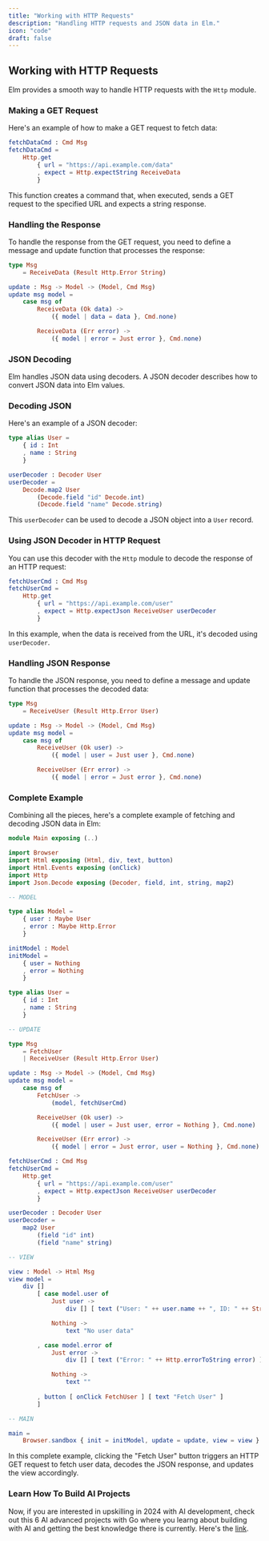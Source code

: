 ```yaml
---
title: "Working with HTTP Requests"
description: "Handling HTTP requests and JSON data in Elm."
icon: "code"
draft: false
---
```


## Working with HTTP Requests

Elm provides a smooth way to handle HTTP requests with the `Http` module.

### Making a GET Request

Here's an example of how to make a GET request to fetch data:

```elm
fetchDataCmd : Cmd Msg
fetchDataCmd =
    Http.get
        { url = "https://api.example.com/data"
        , expect = Http.expectString ReceiveData
        }
```

This function creates a command that, when executed, sends a GET request to the specified URL and expects a string response.

### Handling the Response

To handle the response from the GET request, you need to define a message and update function that processes the response:

```elm
type Msg
    = ReceiveData (Result Http.Error String)

update : Msg -> Model -> (Model, Cmd Msg)
update msg model =
    case msg of
        ReceiveData (Ok data) ->
            ({ model | data = data }, Cmd.none)

        ReceiveData (Err error) ->
            ({ model | error = Just error }, Cmd.none)
```

### JSON Decoding

Elm handles JSON data using decoders. A JSON decoder describes how to convert JSON data into Elm values.

### Decoding JSON

Here's an example of a JSON decoder:

```elm
type alias User =
    { id : Int
    , name : String
    }

userDecoder : Decoder User
userDecoder =
    Decode.map2 User
        (Decode.field "id" Decode.int)
        (Decode.field "name" Decode.string)
```

This `userDecoder` can be used to decode a JSON object into a `User` record.

### Using JSON Decoder in HTTP Request

You can use this decoder with the `Http` module to decode the response of an HTTP request:

```elm
fetchUserCmd : Cmd Msg
fetchUserCmd =
    Http.get
        { url = "https://api.example.com/user"
        , expect = Http.expectJson ReceiveUser userDecoder
        }
```

In this example, when the data is received from the URL, it's decoded using `userDecoder`.

### Handling JSON Response

To handle the JSON response, you need to define a message and update function that processes the decoded data:

```elm
type Msg
    = ReceiveUser (Result Http.Error User)

update : Msg -> Model -> (Model, Cmd Msg)
update msg model =
    case msg of
        ReceiveUser (Ok user) ->
            ({ model | user = Just user }, Cmd.none)

        ReceiveUser (Err error) ->
            ({ model | error = Just error }, Cmd.none)
```

### Complete Example

Combining all the pieces, here's a complete example of fetching and decoding JSON data in Elm:

```elm
module Main exposing (..)

import Browser
import Html exposing (Html, div, text, button)
import Html.Events exposing (onClick)
import Http
import Json.Decode exposing (Decoder, field, int, string, map2)

-- MODEL

type alias Model =
    { user : Maybe User
    , error : Maybe Http.Error
    }

initModel : Model
initModel =
    { user = Nothing
    , error = Nothing
    }

type alias User =
    { id : Int
    , name : String
    }

-- UPDATE

type Msg
    = FetchUser
    | ReceiveUser (Result Http.Error User)

update : Msg -> Model -> (Model, Cmd Msg)
update msg model =
    case msg of
        FetchUser ->
            (model, fetchUserCmd)

        ReceiveUser (Ok user) ->
            ({ model | user = Just user, error = Nothing }, Cmd.none)

        ReceiveUser (Err error) ->
            ({ model | error = Just error, user = Nothing }, Cmd.none)

fetchUserCmd : Cmd Msg
fetchUserCmd =
    Http.get
        { url = "https://api.example.com/user"
        , expect = Http.expectJson ReceiveUser userDecoder
        }

userDecoder : Decoder User
userDecoder =
    map2 User
        (field "id" int)
        (field "name" string)

-- VIEW

view : Model -> Html Msg
view model =
    div []
        [ case model.user of
            Just user ->
                div [] [ text ("User: " ++ user.name ++ ", ID: " ++ String.fromInt user.id) ]

            Nothing ->
                text "No user data"

        , case model.error of
            Just error ->
                div [] [ text ("Error: " ++ Http.errorToString error) ]

            Nothing ->
                text ""
        
        , button [ onClick FetchUser ] [ text "Fetch User" ]
        ]

-- MAIN

main =
    Browser.sandbox { init = initModel, update = update, view = view }
```

In this complete example, clicking the "Fetch User" button triggers an HTTP GET request to fetch user data, decodes the JSON response, and updates the view accordingly.

### Learn How To Build AI Projects

Now, if you are interested in upskilling in 2024 with AI development, check out this 6 AI advanced projects with Go where you learng about building with AI and getting the best knowledge there is currently. Here's the [link](https://akhilsharmatech.gumroad.com/l/zgxqq).
